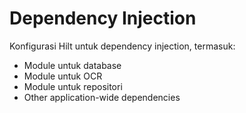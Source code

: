 # Dependency Injection

Konfigurasi Hilt untuk dependency injection, termasuk:

- Module untuk database
- Module untuk OCR
- Module untuk repositori
- Other application-wide dependencies